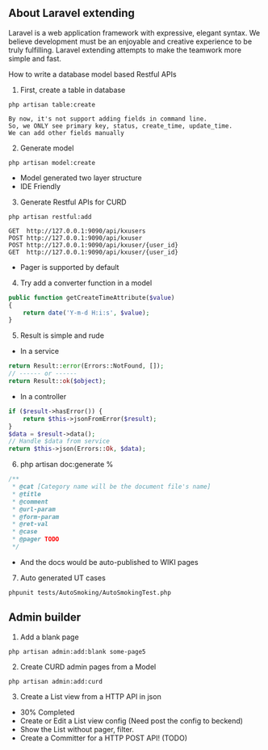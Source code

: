 

## About Laravel extending

Laravel is a web application framework with expressive, elegant syntax. We believe development must be an enjoyable and creative experience to be truly fulfilling. 
Laravel extending attempts to make the teamwork more simple and fast.

How to write a database model based Restful APIs
1. First, create a table in database
```
php artisan table:create

By now, it's not support adding fields in command line.
So, we ONLY see primary key, status, create_time, update_time. 
We can add other fields manually
```

2. Generate model
```
php artisan model:create
```

- Model generated two layer structure
- IDE Friendly


3. Generate Restful APIs for CURD

```
php artisan restful:add

GET  http://127.0.0.1:9090/api/kxusers
POST http://127.0.0.1:9090/api/kxuser
POST http://127.0.0.1:9090/api/kxuser/{user_id}
GET  http://127.0.0.1:9090/api/kxuser/{user_id}
```
- Pager is supported by default


4. Try add a converter function in a model
```php
public function getCreateTimeAttribute($value)
{
    return date('Y-m-d H:i:s', $value);
}
```

5. Result is simple and rude
- In a service
```php
return Result::error(Errors::NotFound, []);
// ------ or ------
return Result::ok($object);
```
- In a controller
```php
if ($result->hasError()) {
    return $this->jsonFromError($result);
}
$data = $result->data();
// Handle $data from service
return $this->json(Errors::Ok, $data);
```

6. php artisan doc:generate %
```php
/**
 * @cat [Category name will be the document file's name]
 * @title 
 * @comment
 * @url-param
 * @form-param
 * @ret-val
 * @case
 * @pager TODO
 */
```
- And the docs would be auto-published to WIKI pages

7. Auto generated UT cases
```
phpunit tests/AutoSmoking/AutoSmokingTest.php
```

## Admin builder

1. Add a blank page
```
php artisan admin:add:blank some-page5
```

2. Create CURD admin pages from a Model
```
php artisan admin:add:curd
```

3. Create a List view from a HTTP API in json
- 30% Completed
- Create or Edit a List view config (Need post the config to beckend)
- Show the List without pager, filter.
- Create a Committer for a HTTP POST API! (TODO)


